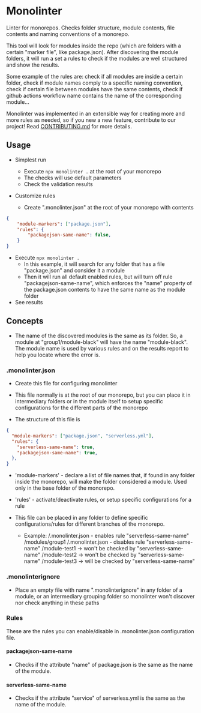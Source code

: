 # Monolinter

Linter for monorepos. Checks folder structure, module contents, file contents and naming conventions of a monorepo.

This tool will look for modules inside the repo (which are folders with a certain "marker file", like package.json). After discovering the module folders, it will run a set a rules to check if the modules are well structured and show the results.

Some example of the rules are: check if all modules are inside a certain folder, check if module names comply to a specific naming convention, check if certain file between modules have the same contents, check if github actions workflow name contains the name of the corresponding module...

Monolinter was implemented in an extensible way for creating more and more rules as needed, so if you new a new feature, contribute to our project! Read [CONTRIBUTING.md](CONTRIBUTING.md) for more details.

## Usage

* Simplest run
  * Execute `npx monolinter .` at the root of your monorepo
  * The checks will use default parameters
  * Check the validation results

* Customize rules
  * Create ".monolinter.json" at the root of your monorepo with contents

```json
{
    "module-markers": ["package.json"],
    "rules": {
        "packagejson-same-name": false,
    }
}
```

  * Execute `npx monolinter .`
    * In this example, it will search for any folder that has a file "package.json" and consider it a module
    * Then it will run all default enabled rules, but will turn off rule "packagejson-same-name", which enforces the "name" property of the package.json contents to have the same name as the module folder
  * See results

## Concepts

* The name of the discovered modules is the same as its folder. So, a module at "group1/module-black" will have the name "module-black". The module name is used by various rules and on the results report to help you locate where the error is.

### __.monolinter.json__

* Create this file for configuring monolinter
* This file normally is at the root of our monorepo, but you can place it in intermediary folders or in the module itself to setup specific configurations for the different parts of the monorepo

* The structure of this file is

```json
{
  "module-markers": ["package.json", "serverless.yml"],
  "rules": {
    "serverless-same-name": true,
    "packagejson-same-name": true,
  },
}
```

  * 'module-markers' - declare a list of file names that, if found in any folder inside the monorepo, will make the folder considered a module. Used only in the base folder of the monorepo.
  * 'rules' - activate/deactivate rules, or setup specific configurations for a rule

* This file can be placed in any folder to define specific configurations/rules for different branches of the monorepo.
  * Example:
        /.monolinter.json - enables rule "serverless-same-name"
        /modules/group1
                       /.monolinter.json - disables rule "serverless-same-name"
                       /module-test1 -> won't be checked by "serverless-same-name"
                       /module-test2 -> won't be checked by "serverless-same-name"
                /module-test3 -> will be checked by "serverless-same-name"


### __.monolinterignore__

* Place an empty file with name ".monolinterignore" in any folder of a module, or an intermediary grouping folder so monolinter won't discover nor check anything in these paths

### Rules

These are the rules you can enable/disable in .monolinter.json configuration file.

#### __packagejson-same-name__

* Checks if the attribute "name" of package.json is the same as the name of the module.

#### __serverless-same-name__

* Checks if the attribute "service" of serverless.yml is the same as the name of the module.

